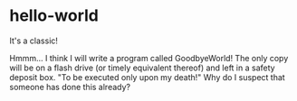 # hello-world
It's a classic!

Hmmm... I think I will write a program called GoodbyeWorld! The only copy will be on a flash drive (or timely equivalent thereof) and left in a safety deposit box. "To be executed only upon my death!"  Why do I suspect that someone has done this already?   

